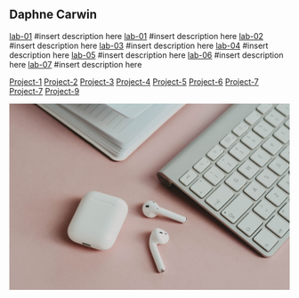 ## Daphne Carwin

[lab-01](https://github.com/daphnecarwin/cit281-lab02)
#insert description here
[lab-01]()
#insert description here
[lab-02]()
#insert description here
[lab-03]()
#insert description here
[lab-04]()
#insert description here
[lab-05]()
#insert description here
[lab-06]()
#insert description here
[lab-07]()
#insert description here

[Project-1]()
[Project-2]()
[Project-3]()
[Project-4]()
[Project-5]()
[Project-6]()
[Project-7]()
[Project-7]()
[Project-9]()

![apple.jpg](apple.jpg)
